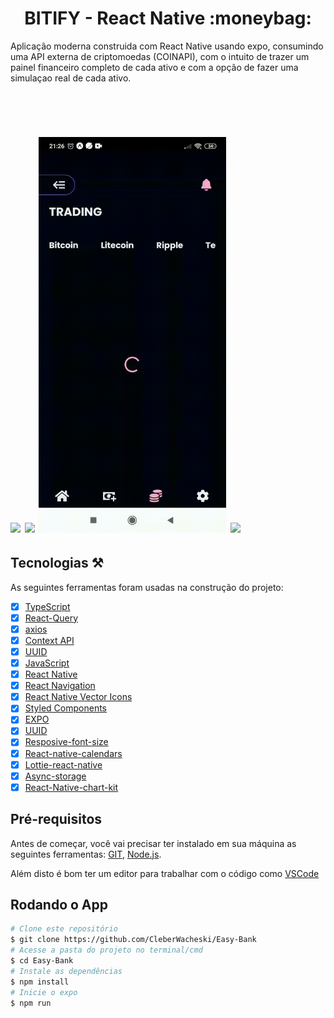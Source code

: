 <h1 align="center">BITIFY - React Native :moneybag:</h1>

<p align="left">Aplicação moderna construida com React Native usando expo, consumindo uma API externa de criptomoedas (COINAPI), com o intuito de trazer um painel financeiro completo de cada ativo e com a opção de fazer uma simulaçao real de cada ativo.  </p>

##

<br>


<h1 align="left">
  <img src="./github/Home.gif" width='300'/>
  <img src="./github/select.gif"width='300' />
  <img src="./github/graph.gif" width='300'/>
  <img src="./github/theme.gif" width='300'/>
</h1>


## Tecnologias :hammer_and_pick:

As seguintes ferramentas foram usadas na construção do projeto:

- [x] [TypeScript](https://www.typescriptlang.org/)
- [x] [React-Query](https://tanstack.com/query/v4/docs/overview)
- [x] [axios](https://axios-http.com/ptbr/docs/intro)
- [x] [Context API](https://pt-br.reactjs.org/docs/context.html)
- [x] [UUID](https://www.npmjs.com/package/uuid) 
- [x] [JavaScript](https://developer.mozilla.org/pt-BR/docs/Web/JavaScript)
- [x] [React Native](https://reactnative.dev/)
- [x] [React Navigation](https://reactnavigation.org/)
- [x] [React Native Vector Icons](https://github.com/oblador/react-native-vector-icons)
- [x] [Styled Components](https://styled-components.com/)
- [x] [EXPO](https://expo.dev/) <br/>
- [x] [UUID](https://www.npmjs.com/package/uuid) <br/>
- [x] [Resposive-font-size](https://www.npmjs.com/package/react-native-responsive-fontsize) <br/>
- [x] [React-native-calendars](https://github.com/wix/react-native-calendars) <br/>
- [x] [Lottie-react-native](https://github.com/lottie-react-native/lottie-react-native) <br/> 
- [x] [Async-storage](https://reactnative.dev/docs/asyncstorage)<br/>
- [x] [React-Native-chart-kit](https://github.com/indiespirit/react-native-chart-kit)

## Pré-requisitos

Antes de começar, você vai precisar ter instalado em sua máquina as seguintes ferramentas:
[GIT](https://git-scm.com/), [Node.js](https://nodejs.org/en/).

Além disto é bom ter um editor para trabalhar com o código como [VSCode](https://code.visualstudio.com/)


## Rodando o App

```bash
# Clone este repositório
$ git clone https://github.com/CleberWacheski/Easy-Bank
# Acesse a pasta do projeto no terminal/cmd
$ cd Easy-Bank
# Instale as dependências
$ npm install 
# Inicie o expo
$ npm run
```

